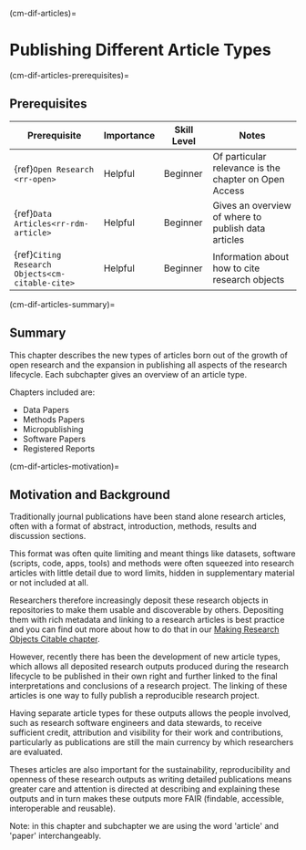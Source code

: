 (cm-dif-articles)=
# Publishing Different Article Types


(cm-dif-articles-prerequisites)=
## Prerequisites

| Prerequisite | Importance | Skill Level | Notes |
| -------------|----------|------|----|
| {ref}`Open Research <rr-open>` | Helpful | Beginner | Of particular relevance is the chapter on Open Access |
| {ref}`Data Articles<rr-rdm-article>` | Helpful | Beginner | Gives an overview of where to publish data articles |
| {ref}`Citing Research Objects<cm-citable-cite>` | Helpful | Beginner | Information about how to cite research objects |


(cm-dif-articles-summary)=
## Summary
This chapter describes the new types of articles born out of the growth of open research and the expansion in publishing all aspects of the research lifecycle. Each subchapter gives an overview of an article type.

Chapters included are:

* Data Papers 
* Methods Papers
* Micropublishing
* Software Papers
* Registered Reports


(cm-dif-articles-motivation)=
## Motivation and Background
Traditionally journal publications have been stand alone research articles, often with a format of abstract, introduction, methods, results and discussion sections.

This format was often quite limiting and meant things like datasets, software (scripts, code, apps, tools) and methods were often squeezed into research articles with little detail due to word limits, hidden in supplementary material or not included at all. 

Researchers therefore increasingly deposit these research objects in repositories to make them usable and discoverable by others. 
Depositing them with rich metadata and linking to a research articles is best practice and you can find out more about how to do that in our [Making Research Objects Citable chapter](https://the-turing-way.netlify.app/communication/citable.html).

However, recently there has been the development of new article types, which allows all deposited research outputs produced during the research lifecycle to be published in their own right and further linked to the final interpretations and conclusions of a research project. 
The linking of these articles is one way to fully publish a reproducible research project. 

Having separate article types for these outputs allows the people involved, such as research software engineers and data stewards, to receive sufficient credit, attribution and visibility for their work and contributions, particularly as publications are still the main currency by which researchers are evaluated.

Theses articles are also important for the sustainability, reproducibility and openness of these research outputs as writing detailed publications means greater care and attention is directed at describing and explaining these outputs and in turn makes these outputs more FAIR (findable, accessible, interoperable and reusable).

Note: in this chapter and subchapter we are using the word 'article' and 'paper' interchangeably. 
